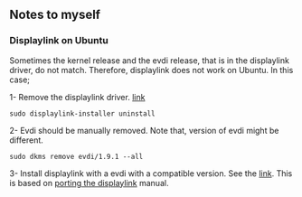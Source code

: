 ## Notes to myself

### Displaylink on Ubuntu
Sometimes the kernel release and the evdi release, that is in the displaylink driver, do not match. Therefore, displaylink does not work on Ubuntu. In this case;  

1- Remove the displaylink driver. [link](https://support.displaylink.com/knowledgebase/articles/683699-how-to-uninstall-displaylink-ubuntu-software)
```
sudo displaylink-installer uninstall
```

2- Evdi should be manually removed. Note that, version of evdi might be different.
```
sudo dkms remove evdi/1.9.1 --all 
```

3- Install displaylink with a evdi with a compatible version. See the [link](https://www.displaylink.org/forum/showpost.php?p=92453&postcount=3). This is based on [porting the displaylink](https://support.displaylink.com/knowledgebase/articles/679060-porting-the-displaylink-ubuntu-driver-to-other-lin) manual.

